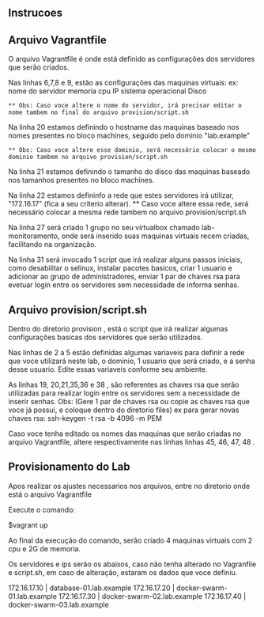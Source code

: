 ## Instrucoes

## Arquivo Vagrantfile

O arquivo Vagrantfile é onde está definido as configurações dos servidores que serão criados.

Nas linhas 6,7,8 e 9, estão as configurações das maquinas virtuais:
    ex: nome do servidor
        memoria
        cpu
        IP
        sistema operacional
        Disco

    ** Obs: Caso voce altere o nome do servidor, irá precisar editar o nome tambem no final do arquivo provision/script.sh


Na linha 20 estamos definindo o hostname das maquinas baseado nos nomes presentes no bloco machines, seguido pelo dominio "lab.example"

    ** Obs: Caso voce altere esse dominio, será necessário colocar o mesmo dominio tambem no arquivo provision/script.sh

Na linha 21 estamos definindo o tamanho do disco das maquinas baseado nos tamanhos presentes no bloco machines.

Na linha 22 estamos defininfo a rede que estes servidores irá utilizar, "172.16.17" (fica a seu criterio alterar).
    ** Caso voce altere essa rede, será necessário colocar a mesma rede tambem no arquivo provision/script.sh

Na linha 27 será criado 1 grupo no seu virtualbox chamado lab-monitoramento, onde será inserido suas maquinas virtuais recem criadas, facilitando na organização.

Na linha 31 será invocado 1 script que irá realizar alguns passos iniciais, como desabilitar o selinux, instalar pacotes basicos, criar 1 usuario e adicionar ao grupo de administradores, enviar 1 par de chaves rsa para evetuar login entre os servidores sem necessidade de informa senhas.


## Arquivo provision/script.sh

Dentro do diretorio provision , está o script que irá realizar algumas configurações basicas dos servidores que serão utilizados.

Nas linhas de 2 a 5 estão definidas algumas variaveis para definir a rede que voce utilizará neste lab,
o dominio, 1 usuario que será criado, e a senha desse usuario. Edite essas variaveis conforme seu ambiente.

As linhas 19, 20,21,35,36 e 38 , são referentes as chaves rsa que serão utilizadas para realizar login entre os servidores sem a necessidade de inserir senhas.
Obs: (Gere 1 par de chaves rsa ou copie as chaves rsa que voce já possui, e coloque dentro do diretorio files)
ex para gerar novas chaves rsa: ssh-keygen -t rsa -b 4096 -m PEM


Caso voce tenha editado os nomes das maquinas que serão criadas no arquivo Vagrantfile, altere respectivamente nas linhas linhas 45, 46, 47, 48 .


## Provisionamento do Lab

Apos realizar os ajustes necessarios nos arquivos, entre no diretorio onde está o arquivo Vagrantfile

Execute o comando:

$vagrant up

Ao final da execução do comando, serão criado 4 maquinas virtuais com 2 cpu e 2G de memoria.

Os servidores e ips serão os abaixos, caso não tenha alterado no Vagranfile e script.sh, em caso de alteração, estaram os dados que voce definiu.

172.16.17.10 | database-01.lab.example
172.16.17.20 | docker-swarm-01.lab.example
172.16.17.30 | docker-swarm-02.lab.example
172.16.17.40 | docker-swarm-03.lab.example
